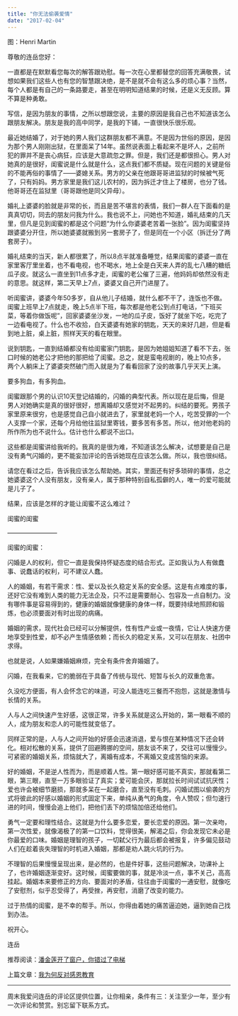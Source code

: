 ```yaml
---
title: "你无法偷袭爱情"
date: "2017-02-04"
---
```


图：Henri Martin

尊敬的连岳您好：

一直都是在默默看您每次的解答跟劝慰。每一次在心里都替您的回答充满敬畏，试想如果我们这些人也有您的智慧跟决绝，是不是就不会有这么多的烦心事？当然，每个人都是有自己的一条路要走，甚至在明明知道结果的时候，还是义无反顾。算不算是种勇敢。

写信，是因为朋友的事情，之所以想跟您说，主要的原因是我自己也不知道该怎么跟朋友解决。朋友是我的高中同学，是我的下铺，一直很快乐很乐观。

最近她结婚了，对于她的男人我们这群朋友都不满意。不是因为世俗的原因，是因为那个男人刚刚出狱，在里面呆了14年。虽然说表面上看起来不是坏人，之前所犯的罪并不是丧心病狂，应该是大意疏忽之罪。但是，我们还是都很担心。男人对她真的是很好，闺蜜说是什么就是什么，这点我们都不质疑。现在问题的关键是俗的不能再俗的事情了——婆媳关系。男方的父亲在他跟哥哥进监狱的时候被气死了，只有妈妈。男方家里是我们这儿农村的，因为拆迁才住上了楼房，也分了钱。他哥哥还在监狱里（哥哥跟他是同父异母）。

婚礼上婆婆的脸就是非常的长，而且是苦不堪言的表情，我们一群人在下面看的是真真切切，同去的朋友问我为什么。我也说不上，问她也不知道，婚礼结束的几天里，但凡是见到闺蜜的都是这个问题“为什么你婆婆老苦着一张脸”。因为闺蜜坚持跟婆婆分开住，所以她婆婆就搬到另一套房子了，但是同在一个小区（拆迁分了两套房子）。

婚礼结束的当天，新人都很累了，所以8点半就准备睡觉，结果闺蜜的婆婆一直在家里客厅里坐着，也不看电视，也不喝水，地上全是白天来人弄的乱七八糟的糖纸瓜子皮。就这么一直坐到11点多才走，闺蜜的老公催了三遍，他妈妈却依然没有走的意思。就这样，第二天早上7点，婆婆又自己开门进屋了。

听闺蜜讲，婆婆今年50多岁，自从他儿子结婚，就什么都不干了，连饭也不做。闺蜜上班早上7点就走，晚上5点半下班，每次都是他老公到点打电话，“下班买菜，等着你做饭呢”，回家婆婆坐沙发，一地的瓜子皮，饭好了就坐下吃，吃完了一边看电视了。什么也不收拾，白天婆婆有她家的钥匙，天天的来好几趟，但是看到地上脏，桌上脏，照样天天的看在眼里。

说到钥匙，一直到结婚都没有给闺蜜家门钥匙，是因为她姐姐知道了看不下去，张口时候的她老公才把他的那把给了闺蜜。总之，就是蛮电视剧的，晚上10点多，两个人躺床上了婆婆突然破门而入就是为了看看回家了没的故事几乎天天上演。

要多狗血，有多狗血。

闺蜜跟那个男的认识10天登记结婚的，闪婚的典型代表。所以现在是后悔，但是男人对她确实是真的很好很好，想离婚却又感觉对不起男的。纠结的要死。男孩子家里原来很穷，也是感觉自己自小就进去了，家里就老妈一个人，吃苦受罪的一个人支撑一个家，还每个月给他往监狱里寄钱，要多苦有多苦。所以，他对他老妈的所作所为也不说什么。估计也什么都说不出口。

这些都是闺蜜讲给我听的。我真的是很为难，不知道该怎么解决，试想要是自己是没有勇气闪婚的，更不能妄加评论的告诉她现在应该怎么做。所以，我也很纠结。

请您在看过之后，告诉我应该怎么帮助她。其实，里面还有好多琐碎的事情，总之她婆婆这个人没有朋友，没有亲人，属于那种特别自私孤僻的人，唯一的爱可能就是儿子了。

结果，应该是怎样的才能让闺蜜不这么难过？

闺蜜的闺蜜

————————

闺蜜的闺蜜：  

闪婚是人的权利，但它一直是我保持怀疑态度的结合形式。正如我认为人有做蠢事、说蠢话的权利，可不建议人蠢。

人的婚姻，有若干需求：性、爱以及长久稳定关系的安全感。这是有点难度的事，还好它没有难到人类的能力无法企及，只不过是需要耐心、包容及一点自制力。没有哪件事是容易得到的，健康的婚姻就像健康的身体一样，既要持续地照顾和锻炼，也必须要面对有时出现的病痛。

婚姻的需求，现代社会已经可以分解提供，性有性产业或一夜情，它让人快速方便地享受到性爱，却不必产生情感依赖；而长久的稳定关系，又可以在朋友、社团中求得。

也就是说，人如果嫌婚姻麻烦，完全有条件舍弃婚姻了。

闪婚，在我看来，它的脆弱在于具备了传统与现代、短暂与长久的双重危害。

久没吃方便面，有人会怀念它的味道，可没人能连吃三餐而不抱怨，这就是激情与长情的关系。

人与人之间快速产生好感，这很正常，许多关系就是这么开始的，第一眼看不顺的人，成为朋友和恋人的可能性就变低了。

同样正常的是，人与人之间开始的好感会迅速消退，爱与恨在某种情况下还会转化。相对松散的关系，提供了回避腾挪的空间，朋友谈不来了，交往可以慢慢少。可紧密的婚姻关系，烦恼就大了，离婚有成本，不离婚又变成苦恼的来源。

好的婚姻，不是逆人性而为，而是顺着人性。第一眼好感可能不真实，那就看第二眼，第三眼，直至一万多眼验证了真实；爱可能会厌，那就拉长时间试试抗厌性；爱也许会被细节磨损，那就多呆在一起磨合，直至没有毛刺。闪婚试图以偷袭的方式将彼此的好感以婚姻的形式固定下来，单纯从勇气的角度，令人赞叹；但匀速行进的时间，慢慢会追上他们，把他们丢下的烦恼加倍还给他们。

勇气一定要和理性结合。这就是为什么要多恋爱，要长恋爱的原因。第一次亲吻，第一次性爱，就像渴极了的第一口饮料，觉得很美，解渴之后，你会发现它未必是你最爱的口味。婚姻是理智的孩子，一切弑父行为最后都会被报复，许多偏见鼓动人们在趁着丧失理智的时机进入婚姻，那都是劝人跳火坑的行为。

不理智的后果慢慢呈现出来，是必然的，也是件好事，这些问题解决，功课补上了，也许婚姻逐渐变好。这时候，闺蜜要做的事，就是冷淡一点，事不关己，高高挂起。婚姻本来要修正的方向、要面对的矛盾，往往由于闺蜜的一通安慰，就像吃了安慰剂，似乎忍受得了，再受挫，再安慰，消磨了改变的能力。

过于热情的闺蜜，是不幸的帮手。所以，你得由着她的痛苦逼迫她，逼到她自己找到办法。

祝开心。

连岳

推荐阅读：[潘金莲开了窗户，你错过了电梯](http://mp.weixin.qq.com/s?__biz=MjM5NDU0Mjk2MQ==&mid=2651622699&idx=1&sn=6a1cf3c662b6fed6f7967a7644cd5766&chksm=bd7e09358a0980237e258430c97f4efea796046136390bac1efc4f08a2634f1b6188f18640cc&scene=21#wechat_redirect)

上篇文章：[我为何反对感恩教育](http://mp.weixin.qq.com/s?__biz=MjM5NDU0Mjk2MQ==&mid=2651622722&idx=1&sn=b8517a2d55ae24068c6c0616114fc8dc&chksm=bd7e095c8a09804a767a40d3ffe7062c99622f168ba68d609dcce05299021e516c1ec4856235&scene=21#wechat_redirect)

* * *

周末我爱问连岳的评论区提供位置，让你相亲，条件有三：关注至少一年，至少有一次评论和赞赏。别忘留下联系方式。
